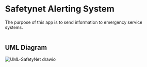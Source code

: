 # Safetynet Alerting System
The purpose of this app is to send information to emergency service systems. <br> <br>

## UML Diagram
![UML-SafetyNet drawio](https://user-images.githubusercontent.com/86407094/163977238-1b3bbd6d-a6bd-4070-bdcb-9795e6ef1057.svg)

